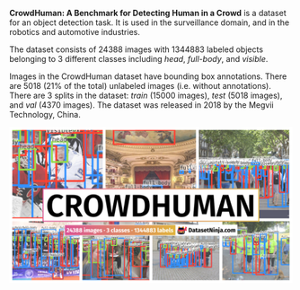 **CrowdHuman: A Benchmark for Detecting Human in a Crowd** is a dataset for an object detection task. It is used in the surveillance domain, and in the robotics and automotive industries. 

The dataset consists of 24388 images with 1344883 labeled objects belonging to 3 different classes including *head*, *full-body*, and *visible*.

Images in the CrowdHuman dataset have bounding box annotations. There are 5018 (21% of the total) unlabeled images (i.e. without annotations). There are 3 splits in the dataset: *train* (15000 images), *test* (5018 images), and *val* (4370 images). The dataset was released in 2018 by the Megvii Technology, China.

<img src="https://github.com/dataset-ninja/crowdhuman/raw/main/visualizations/poster.png">
